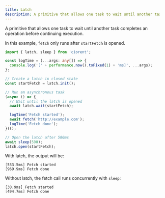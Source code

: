 ```yaml
---
title: Latch
description: A primitive that allows one task to wait until another task completes an operation before continuing execution.
---
```

A primitive that allows one task to wait until another task completes an operation before continuing execution.

In this example, `fetch` only runs after `startFetch` is opened.
```ts {8, 13, 22}
import { latch, sleep } from 'ciorent';

const logTime = (...args: any[]) => {
  console.log('[' + performance.now().toFixed(1) + 'ms]', ...args);
};

// Create a latch in closed state
const startFetch = latch.init();

// Run an asynchronous task
(async () => {
  // Wait until the latch is opened
  await latch.wait(startFetch);

  logTime('Fetch started');
  await fetch('http://example.com');
  logTime('Fetch done');
})();

// Open the latch after 500ms
await sleep(500);
latch.open(startFetch);
```

With latch, the output will be:
```
[533.5ms] Fetch started
[969.9ms] Fetch done
```

Without latch, the fetch call runs concurrently with `sleep`:
```
[30.9ms] Fetch started
[494.7ms] Fetch done
```
